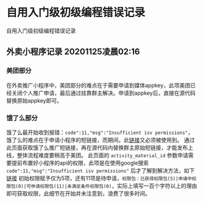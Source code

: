 # 自用入门级初级编程错误记录
自用入门级初级编程错误记录

## 外卖小程序记录 20201125凌晨02:16

### 美团部分
在外卖推广小程序中，美团部分的难点在于需要申请到媒体appkey，此项美团已经关闭个人推广申请，最后通过挂靠群主解决。申请到appkey后，直接在源代码替换原始appkey即可。

### 饿了么部分
饿了么最开始收到报错：`code":11,"msg":"Insufficient isv permissions"`，饿了么的难点在于申请小程序的短链接，而期间，此[链接](https://open.taobao.com/doc.htm?docId=1&docType=15&apiName=taobao.tbk.activity.info.get)又必须被使用到。
通过此页面获取饿了么推广短链接，再在源代码内替换群主原始短链接，才能发布上线，整体流程难度要稍高于美团。
此页面的 `activity_material_id` 参数申请需要提前布置好小程序的api的权限，此项是在使用google搜索 `code":11,"msg":"Insufficient isv permissions"` 后才了解到解决方法，如下[链接](https://developer.alibaba.com/docs/doc.htm?treeId=34&articleId=102617&docType=1)
初始权限赋予仅为5项，还有11项是待申请，`权限包：已获得权限包(5)|申请中权限包(0)|可申请权限包(11)|未满足条件权限包(0)`，实际上填写一百个字符以上的理由即可获取权限，此细节在开始并未注意到，浪费了很多时间。
